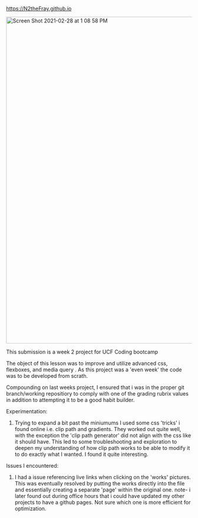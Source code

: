 https://N2theFray.github.io

<img width="884" alt="Screen Shot 2021-02-28 at 1 08 58 PM" src="https://user-images.githubusercontent.com/78673754/109414837-43a05a80-79c6-11eb-83df-31fe4e6be5aa.png">

This submission is a week 2 project for UCF Coding bootcamp

The object of this lesson was to improve and utilize advanced css, flexboxes, and media query . As this project was a 'even week' the code was to be developed from scrath.

Compounding on last weeks project, I ensured that i was in the proper git branch/working repositiory to comply with one of the grading rubrix values in addition to attempting it to be a good habit builder.

Experimentation:
  1. Trying to expand a bit past the miniumums I used some css 'tricks' i found online i.e. clip path and gradients. They worked out quite well, with the exception the 'clip path generator' did not align with the css like it should have. This led to some troubleshooting and exploration to deepen my understanding of how clip path works to be able to modify it to do exactly what I wanted. I found it quite interesting.
  
Issues I encountered:
  1. I had a issue referencing live links when clicking on the 'works' pictures. This was eventually resolved by putting the works directly into the file and essentially creating a separate 'page' within the original one.
  note- i later found out during office hours that i could have updated my other projects to have a github pages. Not sure which one is more efficient for optimization.
  
  
